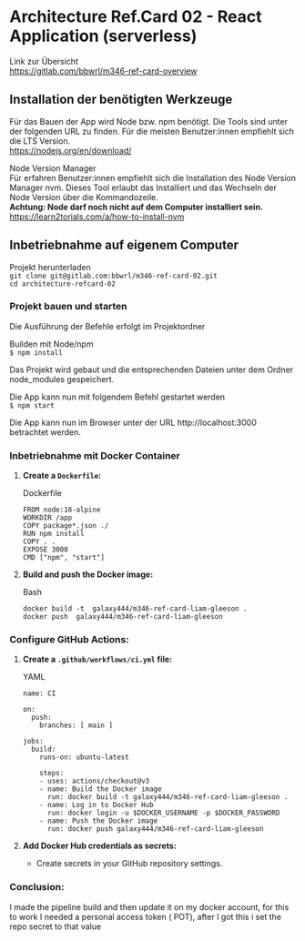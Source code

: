 # Architecture Ref.Card 02 - React Application (serverless)

Link zur Übersicht<br/>
https://gitlab.com/bbwrl/m346-ref-card-overview

## Installation der benötigten Werkzeuge

Für das Bauen der App wird Node bzw. npm benötigt. Die Tools sind unter
der folgenden URL zu finden. Für die meisten Benutzer:innen empfiehlt sich
die LTS Version.<br/>
https://nodejs.org/en/download/

Node Version Manager<br/>
Für erfahren Benutzer:innen empfiehlt sich die Installation des
Node Version Manager nvm. Dieses Tool erlaubt das Installiert und das
Wechseln der Node Version über die Kommandozeile.<br/>
**Achtung: Node darf noch nicht auf dem Computer installiert sein.**<br/>
https://learn2torials.com/a/how-to-install-nvm

## Inbetriebnahme auf eigenem Computer

Projekt herunterladen<br/>
```git clone git@gitlab.com:bbwrl/m346-ref-card-02.git```
<br/>
```cd architecture-refcard-02```

### Projekt bauen und starten

Die Ausführung der Befehle erfolgt im Projektordner

Builden mit Node/npm<br/>
```$ npm install```

Das Projekt wird gebaut und die entsprechenden Dateien unter dem Ordner node_modules gespeichert.

Die App kann nun mit folgendem Befehl gestartet werden<br/>
```$ npm start```

Die App kann nun im Browser unter der URL http://localhost:3000 betrachtet werden.

### Inbetriebnahme mit Docker Container

1. **Create a `Dockerfile`:**

   Dockerfile

   ```
   FROM node:18-alpine
   WORKDIR /app
   COPY package*.json ./
   RUN npm install
   COPY . .
   EXPOSE 3000
   CMD ["npm", "start"]

   ```


2. **Build and push the Docker image:**

   Bash

   ```
   docker build -t  galaxy444/m346-ref-card-liam-gleeson .
   docker push  galaxy444/m346-ref-card-liam-gleeson

   ```

### **Configure GitHub Actions:**

1. **Create a `.github/workflows/ci.yml` file:**

   YAML

   ```
   name: CI

   on:
     push:
       branches: [ main ]

   jobs:
     build:
       runs-on: ubuntu-latest

       steps:
       - uses: actions/checkout@v3
       - name: Build the Docker image
         run: docker build -t galaxy444/m346-ref-card-liam-gleeson .
       - name: Log in to Docker Hub
         run: docker login -u $DOCKER_USERNAME -p $DOCKER_PASSWORD
       - name: Push the Docker image
         run: docker push galaxy444/m346-ref-card-liam-gleeson

   ```


2. **Add Docker Hub credentials as secrets:**

    - Create secrets in your GitHub repository settings.

### **Conclusion:**

I made the pipeline build and then update it on my docker account, for this to work I needed a personal access token (
POT), after I got this i set the repo secret to that value
